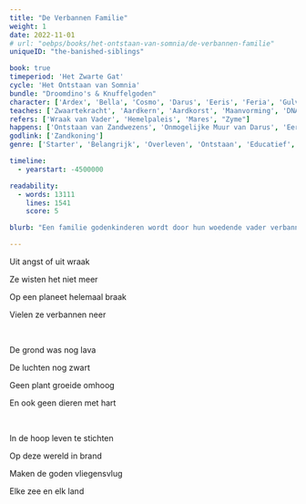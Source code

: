```yaml
---
title: "De Verbannen Familie"
weight: 1
date: 2022-11-01
# url: "oebps/books/het-ontstaan-van-somnia/de-verbannen-familie"
uniqueID: "the-banished-siblings"

book: true
timeperiod: 'Het Zwarte Gat'
cycle: 'Het Ontstaan van Somnia'
bundle: "Droomdino's & Knuffelgoden"
character: ['Ardex', 'Bella', 'Cosmo', 'Darus', 'Eeris', 'Feria', 'Gulvi', 'Hanah', 'Zandkoning']
teaches: ['Zwaartekracht', 'Aardkern', 'Aardkorst', 'Maanvorming', 'DNA', 'Enzymen', 'Atmosfeer']
refers: ['Wraak van Vader', 'Hemelpaleis', 'Mares', "Zyme"]
happens: ['Ontstaan van Zandwezens', 'Onmogelijke Muur van Darus', 'Eerste Zee', 'Troon van de Toekomst', 'Tektonische Platen', 'Uitvinding DNA']
godlink: ['Zandkoning']
genre: ['Starter', 'Belangrijk', 'Overleven', 'Ontstaan', 'Educatief', 'Wetenschap', 'Familie', 'Goden']

timeline:
  - yearstart: -4500000

readability:
  - words: 13111
    lines: 1541
    score: 5

blurb: "Een familie godenkinderen wordt door hun woedende vader verbannen naar een brandende planeet. En veranderd van gedaante. Ze moeten snel antwoorden vinden op hun vragen, want lang overleven ze hier niet."

---
```


Uit angst of uit wraak

Ze wisten het niet meer

Op een planeet helemaal braak

Vielen ze verbannen neer

&nbsp;

De grond was nog lava

De luchten nog zwart

Geen plant groeide omhoog

En ook geen dieren met hart

&nbsp;

In de hoop leven te stichten

Op deze wereld in brand

Maken de goden vliegensvlug

Elke zee en elk land